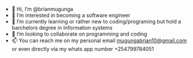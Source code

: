 - 👋 Hi, I’m @brianmugunga
- 👀 I’m interested in becoming a software engineer
- 🌱 I’m currently learning or rather new to coding/programing but hold a barchelors degree in Information systems
- 💞️ I’m looking to collaborate on programming and coding
- 📫 You can reach me on my personal email mugungabrian10@gmail.com  or even directly via my whats app number +254799784051

<!---
brianmugunga/brianmugunga is a ✨ special ✨ repository because its `README.md` (this file) appears on your GitHub profile.
You can click the Preview link to take a look at your changes.
--->
